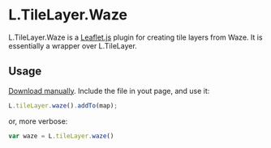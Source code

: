 # L.TileLayer.Waze
L.TileLayer.Waze is a [Leaflet.js](https://leafletjs.com) plugin for creating tile layers from Waze. It is essentially a wrapper over L.TileLayer.

## Usage
[Download manually](dist/L.TileLayer.Waze.js). Include the file in yout page, and use it:
```js
L.tileLayer.waze().addTo(map);
```
or, more verbose:
```js
var waze = L.tileLayer.waze()
```
